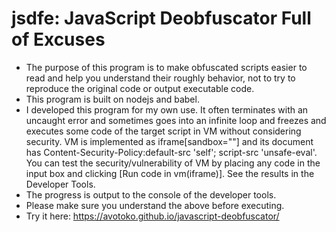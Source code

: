 # jsdfe: JavaScript Deobfuscator Full of Excuses
- The purpose of this program is to make obfuscated scripts easier to read and help you understand their roughly behavior, not to try to reproduce the original code or output executable code.
- This program is built on nodejs and babel.
- I developed this program for my own use. It often terminates with an uncaught error and sometimes goes into an infinite loop and freezes and executes some code of the target script in VM without considering security. VM is implemented as iframe[sandbox=""] and its document has Content-Security-Policy:default-src 'self'; script-src 'unsafe-eval'. You can test the security/vulnerability of VM by placing any code in the input box and clicking [Run code in vm(iframe)]. See the results in the Developer Tools. 
- The progress is output to the console of the developer tools.
- Please make sure you understand the above before executing.
- Try it here: https://avotoko.github.io/javascript-deobfuscator/

